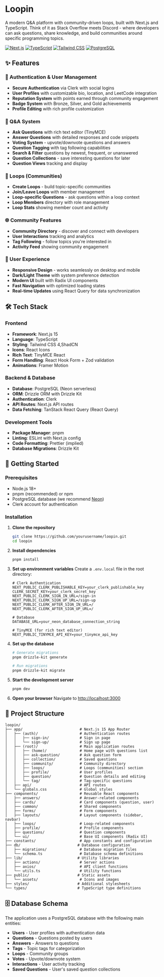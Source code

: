# Loopin

A modern Q&A platform with community-driven loops, built with Next.js and TypeScript. Think of it as Stack Overflow meets Discord - where developers can ask questions, share knowledge, and build communities around specific programming topics.

[![Next.js](https://img.shields.io/badge/Next.js-15.3.3-black?style=flat-square&logo=next.js)](https://nextjs.org)
[![TypeScript](https://img.shields.io/badge/TypeScript-5-blue?style=flat-square&logo=typescript)](https://typescript.org)
[![Tailwind CSS](https://img.shields.io/badge/Tailwind%20CSS-4-38bdf8?style=flat-square&logo=tailwind-css)](https://tailwindcss.com)
[![PostgreSQL](https://img.shields.io/badge/PostgreSQL-Neon-336791?style=flat-square&logo=postgresql)](https://neon.tech)

## ✨ Features

### 🔐 Authentication & User Management
- **Secure Authentication** via Clerk with social logins
- **User Profiles** with customizable bio, location, and LeetCode integration
- **Reputation System** with points earned through community engagement
- **Badge System** with Bronze, Silver, and Gold achievements
- **Profile Editing** with rich profile customization

### 💬 Q&A System
- **Ask Questions** with rich text editor (TinyMCE)
- **Answer Questions** with detailed responses and code snippets
- **Voting System** - upvote/downvote questions and answers
- **Question Tagging** with tag following capabilities
- **Search & Filter** questions by newest, frequent, or unanswered
- **Question Collections** - save interesting questions for later
- **Question Views** tracking and display

### 🔄 Loops (Communities)
- **Create Loops** - build topic-specific communities
- **Join/Leave Loops** with member management
- **Loop-specific Questions** - ask questions within a loop context
- **Loop Members** directory with role management
- **Loop Stats** showing member count and activity

### 🌐 Community Features
- **Community Directory** - discover and connect with developers
- **User Interactions** tracking and analytics
- **Tag Following** - follow topics you're interested in
- **Activity Feed** showing community engagement

### 🎨 User Experience
- **Responsive Design** - works seamlessly on desktop and mobile
- **Dark/Light Theme** with system preference detection
- **Modern UI** built with Radix UI components
- **Fast Navigation** with optimized loading states
- **Real-time Updates** using React Query for data synchronization

## 🛠️ Tech Stack

### Frontend
- **Framework**: Next.js 15
- **Language**: TypeScript
- **Styling**: Tailwind CSS 4,ShadCN
- **Icons**: React Icons
- **Rich Text**: TinyMCE React
- **Form Handling**: React Hook Form + Zod validation
- **Animations**: Framer Motion

### Backend & Database
- **Database**: PostgreSQL (Neon serverless)
- **ORM**: Drizzle ORM with Drizzle Kit
- **Authentication**: Clerk
- **API Routes**: Next.js API routes
- **Data Fetching**: TanStack React Query (React Query)

### Development Tools
- **Package Manager**: pnpm
- **Linting**: ESLint with Next.js config
- **Code Formatting**: Prettier (implied)
- **Database Migrations**: Drizzle Kit

## 🚀 Getting Started

### Prerequisites
- Node.js 18+ 
- pnpm (recommended) or npm
- PostgreSQL database (we recommend [Neon](https://neon.tech))
- Clerk account for authentication

### Installation

1. **Clone the repository**
   ```bash
   git clone https://github.com/yourusername/loopin.git
   cd loopin
   ```

2. **Install dependencies**
   ```bash
   pnpm install
   ```

3. **Set up environment variables**
   Create a `.env.local` file in the root directory:
   ```env
   # Clerk Authentication
   NEXT_PUBLIC_CLERK_PUBLISHABLE_KEY=your_clerk_publishable_key
   CLERK_SECRET_KEY=your_clerk_secret_key
   NEXT_PUBLIC_CLERK_SIGN_IN_URL=/sign-in
   NEXT_PUBLIC_CLERK_SIGN_UP_URL=/sign-up
   NEXT_PUBLIC_CLERK_AFTER_SIGN_IN_URL=/
   NEXT_PUBLIC_CLERK_AFTER_SIGN_UP_URL=/

   # Database
   DATABASE_URL=your_neon_database_connection_string

   # TinyMCE (for rich text editor)
   NEXT_PUBLIC_TINYMCE_API_KEY=your_tinymce_api_key
   ```

4. **Set up the database**
   ```bash
   # Generate migrations
   pnpm drizzle-kit generate

   # Run migrations
   pnpm drizzle-kit migrate
   ```

5. **Start the development server**
   ```bash
   pnpm dev
   ```

6. **Open your browser**
   Navigate to [http://localhost:3000](http://localhost:3000)

## 📁 Project Structure

```
loopin/
├── app/                          # Next.js 15 App Router
│   ├── (auth)/                   # Authentication routes
│   │   ├── sign-in/              # Sign in page
│   │   └── sign-up/              # Sign up page
│   ├── (root)/                   # Main application routes
│   │   ├── (home)/               # Home page with questions list
│   │   ├── ask-question/         # Ask question form
│   │   ├── collection/           # Saved questions
│   │   ├── community/            # Community directory
│   │   ├── loops/                # Loops (communities) section
│   │   ├── profile/              # User profiles
│   │   ├── question/             # Question details and editing
│   │   └── tag/                  # Tag-specific questions
│   ├── api/                      # API routes
│   └── globals.css               # Global styles
├── components/                   # Reusable React components
│   ├── answers/                  # Answer-related components
│   ├── cards/                    # Card components (question, user)
│   ├── common/                   # Shared components
│   ├── forms/                    # Form components
│   ├── layouts/                  # Layout components (sidebar, navbar)
│   ├── loops/                    # Loop-related components
│   ├── profile/                  # Profile components
│   ├── questions/                # Question components
│   └── ui/                       # Base UI components (Radix UI)
├── constants/                    # App constants and configuration
├── db/                          # Database configuration
│   ├── migrations/               # Database migration files
│   └── schema.ts                 # Database schema definitions
├── lib/                         # Utility libraries
│   ├── actions/                  # Server actions
│   ├── axios/                    # API client functions
│   └── utils.ts                  # Utility functions
├── public/                      # Static assets
│   └── assets/                   # Icons and images
├── styles/                      # Additional stylesheets
└── types/                       # TypeScript type definitions
```

## 🗄️ Database Schema

The application uses a PostgreSQL database with the following main entities:

- **Users** - User profiles with authentication data
- **Questions** - Questions posted by users
- **Answers** - Answers to questions
- **Tags** - Topic tags for categorization
- **Loops** - Community groups
- **Votes** - Upvote/downvote system
- **Interactions** - User activity tracking
- **Saved Questions** - User's saved question collections


